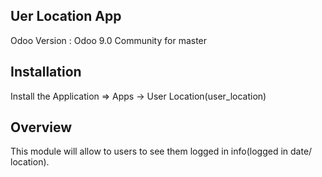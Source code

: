 Uer Location App
------------------------------------

Odoo Version : Odoo 9.0 Community for master


Installation 
-------------------------------------
Install the Application => Apps -> User Location(user_location)


Overview
-------------------------------------
This module will allow to users to see them logged in info(logged in date/ location).
